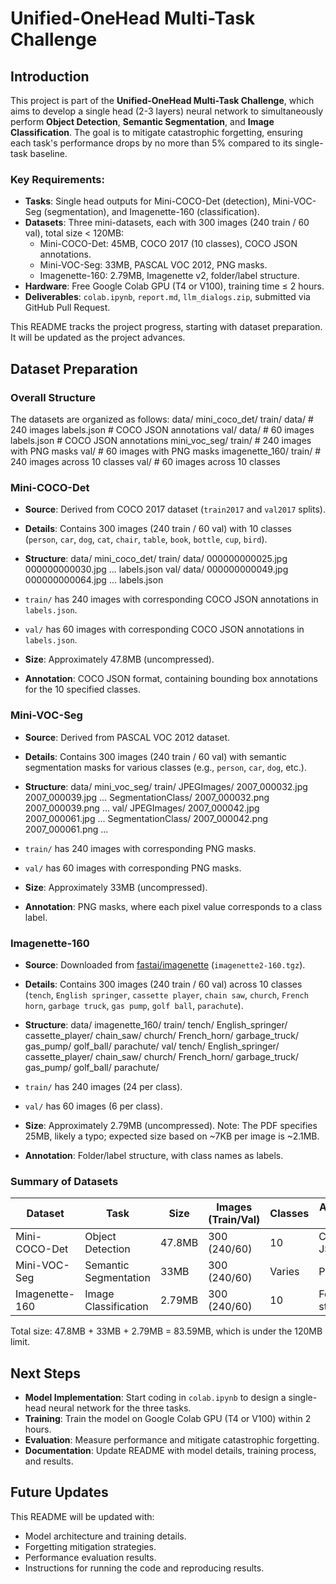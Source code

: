 # Unified-OneHead Multi-Task Challenge

## Introduction
This project is part of the **Unified-OneHead Multi-Task Challenge**, which aims to develop a single head (2-3 layers) neural network to simultaneously perform **Object Detection**, **Semantic Segmentation**, and **Image Classification**. The goal is to mitigate catastrophic forgetting, ensuring each task's performance drops by no more than 5% compared to its single-task baseline.

### Key Requirements:
- **Tasks**: Single head outputs for Mini-COCO-Det (detection), Mini-VOC-Seg (segmentation), and Imagenette-160 (classification).
- **Datasets**: Three mini-datasets, each with 300 images (240 train / 60 val), total size < 120MB:
  - Mini-COCO-Det: 45MB, COCO 2017 (10 classes), COCO JSON annotations.
  - Mini-VOC-Seg: 33MB, PASCAL VOC 2012, PNG masks.
  - Imagenette-160: 2.79MB, Imagenette v2, folder/label structure.
- **Hardware**: Free Google Colab GPU (T4 or V100), training time ≤ 2 hours.
- **Deliverables**: `colab.ipynb`, `report.md`, `llm_dialogs.zip`, submitted via GitHub Pull Request.

This README tracks the project progress, starting with dataset preparation. It will be updated as the project advances.

## Dataset Preparation

### Overall Structure
The datasets are organized as follows:
data/
mini_coco_det/
train/
data/  # 240 images
labels.json  # COCO JSON annotations
val/
data/  # 60 images
labels.json  # COCO JSON annotations
mini_voc_seg/
train/  # 240 images with PNG masks
val/    # 60 images with PNG masks
imagenette_160/
train/  # 240 images across 10 classes
val/    # 60 images across 10 classes


### Mini-COCO-Det
- **Source**: Derived from COCO 2017 dataset (`train2017` and `val2017` splits).
- **Details**: Contains 300 images (240 train / 60 val) with 10 classes (`person`, `car`, `dog`, `cat`, `chair`, `table`, `book`, `bottle`, `cup`, `bird`).
- **Structure**:
data/
mini_coco_det/
train/
data/
000000000025.jpg
000000000030.jpg
...
labels.json
val/
data/
000000000049.jpg
000000000064.jpg
...
labels.json


- `train/` has 240 images with corresponding COCO JSON annotations in `labels.json`.
- `val/` has 60 images with corresponding COCO JSON annotations in `labels.json`.
- **Size**: Approximately 47.8MB (uncompressed).
- **Annotation**: COCO JSON format, containing bounding box annotations for the 10 specified classes.

### Mini-VOC-Seg
- **Source**: Derived from PASCAL VOC 2012 dataset.
- **Details**: Contains 300 images (240 train / 60 val) with semantic segmentation masks for various classes (e.g., `person`, `car`, `dog`, etc.).
- **Structure**:
data/
mini_voc_seg/
train/
JPEGImages/
2007_000032.jpg
2007_000039.jpg
...
SegmentationClass/
2007_000032.png
2007_000039.png
...
val/
JPEGImages/
2007_000042.jpg
2007_000061.jpg
...
SegmentationClass/
2007_000042.png
2007_000061.png
...


- `train/` has 240 images with corresponding PNG masks.
- `val/` has 60 images with corresponding PNG masks.
- **Size**: Approximately 33MB (uncompressed).
- **Annotation**: PNG masks, where each pixel value corresponds to a class label.

### Imagenette-160
- **Source**: Downloaded from [fastai/imagenette](https://github.com/fastai/imagenette) (`imagenette2-160.tgz`).
- **Details**: Contains 300 images (240 train / 60 val) across 10 classes (`tench`, `English springer`, `cassette player`, `chain saw`, `church`, `French horn`, `garbage truck`, `gas pump`, `golf ball`, `parachute`).
- **Structure**:
data/
imagenette_160/
train/
tench/
English_springer/
cassette_player/
chain_saw/
church/
French_horn/
garbage_truck/
gas_pump/
golf_ball/
parachute/
val/
tench/
English_springer/
cassette_player/
chain_saw/
church/
French_horn/
garbage_truck/
gas_pump/
golf_ball/
parachute/


- `train/` has 240 images (24 per class).
- `val/` has 60 images (6 per class).
- **Size**: Approximately 2.79MB (uncompressed). Note: The PDF specifies 25MB, likely a typo; expected size based on ~7KB per image is ~2.1MB.
- **Annotation**: Folder/label structure, with class names as labels.

### Summary of Datasets
| Dataset        | Task                  | Size    | Images (Train/Val) | Classes | Annotation Format      |
|----------------|-----------------------|---------|--------------------|---------|------------------------|
| Mini-COCO-Det  | Object Detection      | 47.8MB  | 300 (240/60)       | 10      | COCO JSON              |
| Mini-VOC-Seg   | Semantic Segmentation | 33MB    | 300 (240/60)       | Varies  | PNG masks              |
| Imagenette-160 | Image Classification  | 2.79MB  | 300 (240/60)       | 10      | Folder/label structure |

Total size: 47.8MB + 33MB + 2.79MB = 83.59MB, which is under the 120MB limit.

## Next Steps
- **Model Implementation**: Start coding in `colab.ipynb` to design a single-head neural network for the three tasks.
- **Training**: Train the model on Google Colab GPU (T4 or V100) within 2 hours.
- **Evaluation**: Measure performance and mitigate catastrophic forgetting.
- **Documentation**: Update README with model details, training process, and results.

## Future Updates
This README will be updated with:
- Model architecture and training details.
- Forgetting mitigation strategies.
- Performance evaluation results.
- Instructions for running the code and reproducing results.
